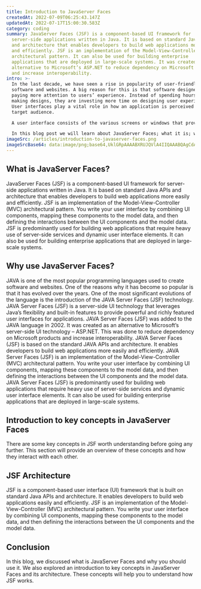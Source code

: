 ```yaml
---
title: Introduction to JavaServer Faces
createdAt: 2022-07-09T06:25:43.147Z
updatedAt: 2022-07-17T15:00:30.583Z
category: coding
summary: JavaServer Faces (JSF) is a component-based UI framework for
  server-side applications written in Java. It is based on standard Java APIs
  and architecture that enables developers to build web applications more easily
  and efficiently. JSF is an implementation of the Model-View-Controller (MVC)
  architectural pattern. It can also be used for building enterprise
  applications that are deployed in large-scale systems. It was created as an
  alternative to Microsoft’s ASP.NET to reduce dependency on Microsoft products
  and increase interoperability.
intro: >-
  In the last decade, we have seen a rise in popularity of user-friendly
  software and websites. A big reason for this is that software designers are
  paying more attention to users’ experience. Instead of spending hours on
  making designs, they are investing more time on designing user experiences.
  User interfaces play a vital role in how an application is perceived by its
  target audience. 

  A user interface consists of the various screens or windows that provide access to information, or enable actions such as viewing, creating, saving, and opening files. A user interface also includes the visual properties (such as colors, fonts, and graphics) and navigational components (such as menus, buttons, and tabs) that users see and interact with when using a computer program.

  In this blog post we will learn about JavaServer Faces; what it is; why you might use it; and finally a brief introduction to its key concepts.
imageSrc: /articles/introduction-to-javaserver-faces.png
imageSrcBase64: data:image/png;base64,UklGRpAAAABXRUJQVlA4IIQAAABQAgCdASoKAAoAAUAmJbACdDXAASRXSURyWhAA/vtk8x2e2MOtdxKDZ7li2Gt5sz5SkK/U7RWtiHoNel1YVnwW7nHk4sbCOP/xei5X4ME8Jr1AJMvHgdidSOJn3XZ/4/zE//kLyiTRnp6Wdi0//Wn/W8AmSH//ugXXeeadv5O4N/43gAA=
---
```


## What is JavaServer Faces?

JavaServer Faces (JSF) is a component-based UI framework for server-side applications written in Java. It is based on standard Java APIs and architecture that enables developers to build web applications more easily and efficiently.
JSF is an implementation of the Model-View-Controller (MVC) architectural pattern. You write your user interface by combining UI components, mapping these components to the model data, and then defining the interactions between the UI components and the model data.
JSF is predominantly used for building web applications that require heavy use of server-side services and dynamic user interface elements. It can also be used for building enterprise applications that are deployed in large-scale systems.

## Why use JavaServer Faces?

JAVA is one of the most popular programming languages used to create software and websites. One of the reasons why it has become so popular is that it has evolved over the years. One of the most significant evolutions of the language is the introduction of the JAVA Server Faces (JSF) technology.
JAVA Server Faces (JSF) is a server-side UI technology that leverages Java’s flexibility and built-in features to provide powerful and richly featured user interfaces for applications.
JAVA Server Faces (JSF) was added to the JAVA language in 2002. It was created as an alternative to Microsoft’s server-side UI technology – ASP.NET. This was done to reduce dependency on Microsoft products and increase interoperability.
JAVA Server Faces (JSF) is based on the standard JAVA APIs and architecture. It enables developers to build web applications more easily and efficiently.
JAVA Server Faces (JSF) is an implementation of the Model-View-Controller (MVC) architectural pattern. You write your user interface by combining UI components, mapping these components to the model data, and then defining the interactions between the UI components and the model data.
JAVA Server Faces (JSF) is predominantly used for building web applications that require heavy use of server-side services and dynamic user interface elements. It can also be used for building enterprise applications that are deployed in large-scale systems.

## Introduction to key concepts in JavaServer Faces

There are some key concepts in JSF worth understanding before going any further.
This section will provide an overview of these concepts and how they interact with each other.

## JSF Architecture

JSF is a component-based user interface (UI) framework that is built on standard Java APIs and architecture. It enables developers to build web applications easily and efficiently.
JSF is an implementation of the Model-View-Controller (MVC) architectural pattern. You write your user interface by combining UI components, mapping these components to the model data, and then defining the interactions between the UI components and the model data.

## Conclusion

In this blog, we discussed what is JavaServer Faces and why you should use it. We also explored an introduction to key concepts in JavaServer Faces and its architecture. These concepts will help you to understand how JSF works.
